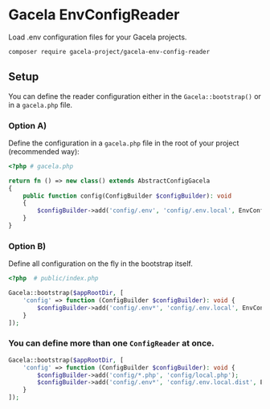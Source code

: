 # Gacela EnvConfigReader

Load .env configuration files for your Gacela projects.

```bash
composer require gacela-project/gacela-env-config-reader
```

## Setup

You can define the reader configuration either in the `Gacela::bootstrap()` or in a `gacela.php` file.

### Option A)

Define the configuration in a `gacela.php` file in the root of your project (recommended way):

```php
<?php # gacela.php

return fn () => new class() extends AbstractConfigGacela 
{
    public function config(ConfigBuilder $configBuilder): void
    {
        $configBuilder->add('config/.env', 'config/.env.local', EnvConfigReader::class);
    }
}
```

### Option B)

Define all configuration on the fly in the bootstrap itself.

```php
<?php  # public/index.php

Gacela::bootstrap($appRootDir, [
    'config' => function (ConfigBuilder $configBuilder): void {
        $configBuilder->add('config/.env*', 'config/.env.local', EnvConfigReader::class);
    }
]);
```

### You can define more than one `ConfigReader` at once.

```php
Gacela::bootstrap($appRootDir, [
    'config' => function (ConfigBuilder $configBuilder): void {
        $configBuilder->add('config/*.php', 'config/local.php');
        $configBuilder->add('config/.env*', 'config/.env.local.dist', EnvConfigReader::class);
    }
]);
```
